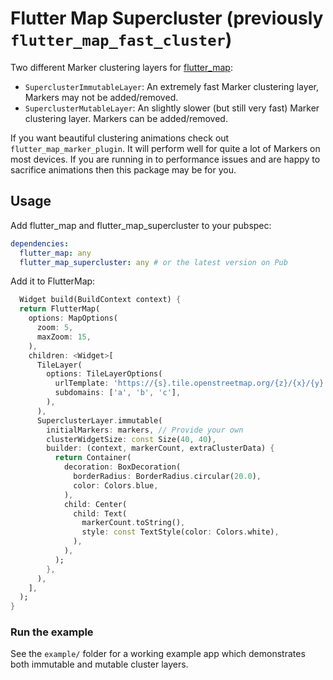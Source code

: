 # Flutter Map Supercluster (previously `flutter_map_fast_cluster`)

Two different Marker clustering layers for [flutter_map](https://github.com/fleaflet/flutter_map):

- `SuperclusterImmutableLayer`: An extremely fast Marker clustering layer, Markers may not be
  added/removed.
- `SuperclusterMutableLayer`: An slightly slower (but still very fast) Marker clustering layer.
  Markers can be added/removed.

If you want beautiful clustering animations check out `flutter_map_marker_plugin`. It will perform
well for quite a lot of Markers on most devices. If you are running in to performance issues and are
happy to sacrifice animations then this package may be for you.

## Usage

Add flutter_map and flutter_map_supercluster to your pubspec:

```yaml
dependencies:
  flutter_map: any
  flutter_map_supercluster: any # or the latest version on Pub
```

Add it to FlutterMap:

```dart
  Widget build(BuildContext context) {
  return FlutterMap(
    options: MapOptions(
      zoom: 5,
      maxZoom: 15,
    ),
    children: <Widget>[
      TileLayer(
        options: TileLayerOptions(
          urlTemplate: 'https://{s}.tile.openstreetmap.org/{z}/{x}/{y}.png',
          subdomains: ['a', 'b', 'c'],
        ),
      ),
      SuperclusterLayer.immutable(
        initialMarkers: markers, // Provide your own
        clusterWidgetSize: const Size(40, 40),
        builder: (context, markerCount, extraClusterData) {
          return Container(
            decoration: BoxDecoration(
              borderRadius: BorderRadius.circular(20.0),
              color: Colors.blue,
            ),
            child: Center(
              child: Text(
                markerCount.toString(),
                style: const TextStyle(color: Colors.white),
              ),
            ),
          );
        },
      ),
    ],
  );
}
```

### Run the example

See the `example/` folder for a working example app which demonstrates both immutable and mutable
cluster layers.

